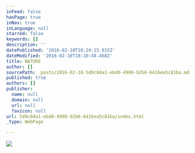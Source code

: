 ```yaml
---
inFeed: false
hasPage: true
inNav: true
inLanguage: null
starred: false
keywords: []
description: ''
datePublished: '2016-02-18T18:24:15.015Z'
dateModified: '2016-02-18T18:10:48.468Z'
title: NATURE
author: []
sourcePath: _posts/2016-02-18-5d9c84a1-ebd0-4998-92b6-6416ea5c81ba.md
published: true
authors: []
publisher:
  name: null
  domain: null
  url: null
  favicon: null
url: 5d9c84a1-ebd0-4998-92b6-6416ea5c81ba/index.html
_type: WebPage

---
```

![](https://s3-us-west-2.amazonaws.com/the-grid-img/p/8bbf10d3d1bc2df3a10944f2209f1dda6f320335.jpg)